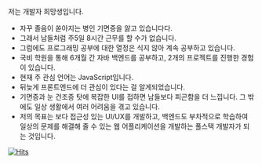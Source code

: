 저는 개발자 희망생입니다.

- 자꾸 졸음이 쏟아지는 병인 기면증을 앓고 있습니다다.
- 그래서 남들처럼 주5일 8시간 근무를 할 수가 없습니다.
- 그럼에도 프로그래밍 공부에 대한 열정은 식지 않아 계속 공부하고 있습니다.
- 국비 학원을 통해 6개월 간 자바 백엔드를 공부하고, 2개의 프로젝트를 진행한 경험이 있습니다.
- 현재 주 관심 언어는 JavaScript입니다.
- 뒤늦게 프론트엔드에 더 관심이 있다는 걸 알게되었습니다.
- 기면증과 눈 건조증 탓에 복잡한 UI를 접하면 남들보다 피곤함을 더 느낍니다. 그 밖에도 일상 생활에서 여러 어려움을 겪고 있습니다.
- 저의 목표는 보다 접근성 있는 UI/UX를 개발하고, 백엔드도 부차적으로 학습하여 일상의 문제를 해결해 줄 수 있는 웹 어플리케이션을 개발하는 풀스택 개발자가 되는 것입니다.

[![Hits](https://hits.seeyoufarm.com/api/count/incr/badge.svg?url=https%3A%2F%2Fgithub.com%2Ffgjkqm20&count_bg=%2379C83D&title_bg=%23555555&icon=github.svg&icon_color=%23E7E7E7&title=hits&edge_flat=false)](https://hits.seeyoufarm.com)  

